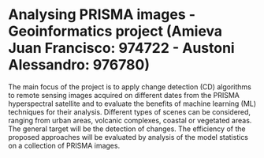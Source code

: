 # Analysing PRISMA images - Geoinformatics project (Amieva Juan Francisco: 974722 - Austoni Alessandro: 976780)
The main focus of the project is to apply change detection (CD) algorithms to remote sensing images acquired on different dates from the PRISMA hyperspectral satellite and to evaluate the benefits of machine learning (ML) techniques for their analysis.
Different types of scenes can be considered, ranging from urban areas, volcanic complexes, coastal or vegetated areas. The general target will be the detection of changes. The efficiency of the proposed approaches will be evaluated by analysis of the model statistics on a collection of PRISMA images.
